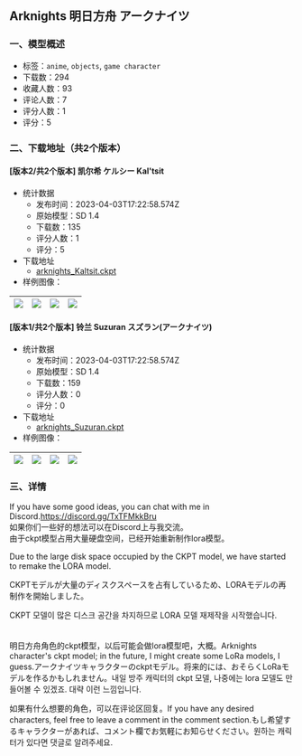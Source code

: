 ## Arknights 明日方舟 アークナイツ
### 一、模型概述

- 标签：`anime`, `objects`, `game character`
- 下载数：294
- 收藏人数：93
- 评论人数：7
- 评分人数：1
- 评分：5

### 二、下载地址（共2个版本）

#### [版本2/共2个版本] 凯尔希 ケルシー Kal'tsit

- 统计数据
  - 发布时间：2023-04-03T17:22:58.574Z
  - 原始模型：SD 1.4
  - 下载数：135
  - 评分人数：1
  - 评分：5
- 下载地址
  - [arknights_Kaltsit.ckpt](https://civitai.com/api/download/models/30203)
- 样例图像：

| <img src="https://image.civitai.com/xG1nkqKTMzGDvpLrqFT7WA/3011c40b-b857-4e4e-4cf7-afee3fcd6800/width=450/342730.jpeg" /> | <img src="https://image.civitai.com/xG1nkqKTMzGDvpLrqFT7WA/765d0c29-1b91-4e69-537a-db7e0fd6bb00/width=450/342729.jpeg" /> | <img src="https://image.civitai.com/xG1nkqKTMzGDvpLrqFT7WA/b11e2a4c-d460-4e5e-6fe5-d0162a188a00/width=450/342728.jpeg" /> | <img src="https://image.civitai.com/xG1nkqKTMzGDvpLrqFT7WA/39e38cd0-a501-4aba-2ed1-243219ee4b00/width=450/342727.jpeg" /> |
| ---- | ---- | ---- | ---- |

#### [版本1/共2个版本] 铃兰 Suzuran スズラン(アークナイツ)

- 统计数据
  - 发布时间：2023-04-03T17:22:58.574Z
  - 原始模型：SD 1.4
  - 下载数：159
  - 评分人数：0
  - 评分：0
- 下载地址
  - [arknights_Suzuran.ckpt](https://civitai.com/api/download/models/15101)
- 样例图像：

| <img src="https://image.civitai.com/xG1nkqKTMzGDvpLrqFT7WA/7dcdd03d-a3de-4fdb-2921-4431df286500/width=450/148513.jpeg" /> | <img src="https://image.civitai.com/xG1nkqKTMzGDvpLrqFT7WA/98c0fe13-9990-4651-6338-42b160b16400/width=450/148522.jpeg" /> | <img src="https://image.civitai.com/xG1nkqKTMzGDvpLrqFT7WA/93b9d5f3-4d0f-4c47-2b0c-00e6f02d0700/width=450/148521.jpeg" /> | <img src="https://image.civitai.com/xG1nkqKTMzGDvpLrqFT7WA/bffb1b99-68bb-4c29-8424-0652a06d7700/width=450/148520.jpeg" /> |
| ---- | ---- | ---- | ---- |


### 三、详情
<p>If you have some good ideas, you can chat with me in Discord.<a target="_blank" rel="ugc" href="https://discord.gg/TxTFMkkBru">https://discord.gg/TxTFMkkBru</a><br />如果你们一些好的想法可以在Discord上与我交流。<br />由于ckpt模型占用大量硬盘空间，已经开始重新制作lora模型。</p><p>Due to the large disk space occupied by the CKPT model, we have started to remake the LORA model.</p><p>CKPTモデルが大量のディスクスペースを占有しているため、LORAモデルの再制作を開始しました。</p><p>CKPT 모델이 많은 디스크 공간을 차지하므로 LORA 모델 재제작을 시작했습니다.<br /><br /><br />明日方舟角色的ckpt模型，以后可能会做lora模型吧，大概。Arknights character's ckpt model; in the future, I might create some LoRa models, I guess.アークナイツキャラクターのckptモデル。将来的には、おそらくLoRaモデルを作るかもしれません。내일 방주 캐릭터의 ckpt 모델, 나중에는 lora 모델도 만들어볼 수 있겠죠. 대략 이런 느낌입니다.</p><p></p><p>如果有什么想要的角色，可以在评论区回复。If you have any desired characters, feel free to leave a comment in the comment section.もし希望するキャラクターがあれば、コメント欄でお気軽にお知らせください。원하는 캐릭터가 있다면 댓글로 알려주세요.</p>